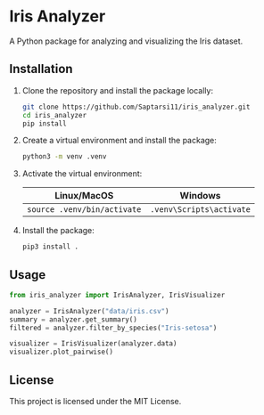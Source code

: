 # Iris Analyzer

A Python package for analyzing and visualizing the Iris dataset.

## Installation

1. Clone the repository and install the package locally:

    ```bash
    git clone https://github.com/Saptarsi11/iris_analyzer.git
    cd iris_analyzer
    pip install
    ```

2. Create a virtual environment and install the package:

    ```bash
    python3 -m venv .venv
    ```

3. Activate the virtual environment:

    | Linux/MacOS                 | Windows                  |
    | --------------------------- | ------------------------ |
    | `source .venv/bin/activate` | `.venv\Scripts\activate` |

4. Install the package:

    ```bash
    pip3 install .
    ```


## Usage

```python
from iris_analyzer import IrisAnalyzer, IrisVisualizer

analyzer = IrisAnalyzer("data/iris.csv")
summary = analyzer.get_summary()
filtered = analyzer.filter_by_species("Iris-setosa")

visualizer = IrisVisualizer(analyzer.data)
visualizer.plot_pairwise()
```

## License

This project is licensed under the MIT License.
